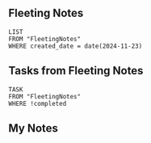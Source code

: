 
## Fleeting Notes
```dataview
LIST
FROM "FleetingNotes"
WHERE created_date = date(2024-11-23) 
```

## Tasks from Fleeting Notes
```dataview
TASK
FROM "FleetingNotes"
WHERE !completed
```

## My Notes
